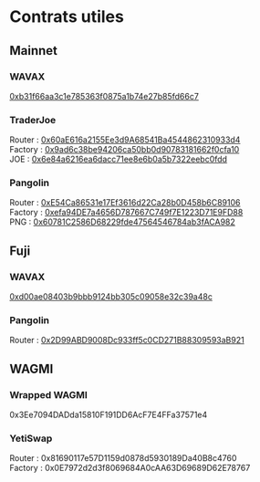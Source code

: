 # Contrats utiles

## Mainnet

### WAVAX

[0xb31f66aa3c1e785363f0875a1b74e27b85fd66c7](https://snowtrace.io/address/0xb31f66aa3c1e785363f0875a1b74e27b85fd66c7)

### TraderJoe

Router : [0x60aE616a2155Ee3d9A68541Ba4544862310933d4](https://snowtrace.io/address/0x60aE616a2155Ee3d9A68541Ba4544862310933d4)  
Factory : [0x9ad6c38be94206ca50bb0d90783181662f0cfa10](https://snowtrace.io/address/0x9ad6c38be94206ca50bb0d90783181662f0cfa10)  
JOE : [0x6e84a6216ea6dacc71ee8e6b0a5b7322eebc0fdd](https://snowtrace.io/address/0x6e84a6216ea6dacc71ee8e6b0a5b7322eebc0fdd)

### Pangolin

Router : [0xE54Ca86531e17Ef3616d22Ca28b0D458b6C89106](https://snowtrace.io/address/0xE54Ca86531e17Ef3616d22Ca28b0D458b6C89106)  
Factory : [0xefa94DE7a4656D787667C749f7E1223D71E9FD88](https://snowtrace.io/address/0xefa94DE7a4656D787667C749f7E1223D71E9FD88)  
PNG : [0x60781C2586D68229fde47564546784ab3fACA982](https://snowtrace.io/address/0x60781C2586D68229fde47564546784ab3fACA982)

## Fuji

### WAVAX

[0xd00ae08403b9bbb9124bb305c09058e32c39a48c](https://testnet.snowtrace.io/address/0xd00ae08403b9bbb9124bb305c09058e32c39a48c)

### Pangolin

Router : [0x2D99ABD9008Dc933ff5c0CD271B88309593aB921](https://testnet.snowtrace.io/address/0x2D99ABD9008Dc933ff5c0CD271B88309593aB921)

## WAGMI

### Wrapped WAGMI

0x3Ee7094DADda15810F191DD6AcF7E4FFa37571e4

### YetiSwap

Router : 0x81690117e57D1159d0878d5930189Da40B8c4760  
Factory : 0x0E7972d2d3f8069684A0cAA63D69689D62E78767
